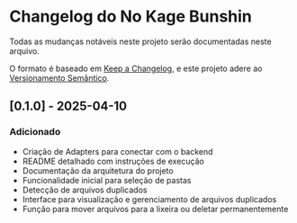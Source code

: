 # Changelog do No Kage Bunshin

Todas as mudanças notáveis neste projeto serão documentadas neste arquivo.

O formato é baseado em [Keep a Changelog](https://keepachangelog.com/pt-BR/1.0.0/),
e este projeto adere ao [Versionamento Semântico](https://semver.org/lang/pt-BR/).

## [0.1.0] - 2025-04-10

### Adicionado
- Criação de Adapters para conectar com o backend
- README detalhado com instruções de execução
- Documentação da arquitetura do projeto
- Funcionalidade inicial para seleção de pastas
- Detecção de arquivos duplicados
- Interface para visualização e gerenciamento de arquivos duplicados
- Função para mover arquivos para a lixeira ou deletar permanentemente
